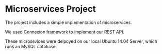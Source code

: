 # Microservices Project

The project includes a simple implementation of microservices.

We used Connexion framework to implement our REST API.

These microsevices were delpoyed on our local Ubuntu 14.04 Server, which runs an MySQL database.
